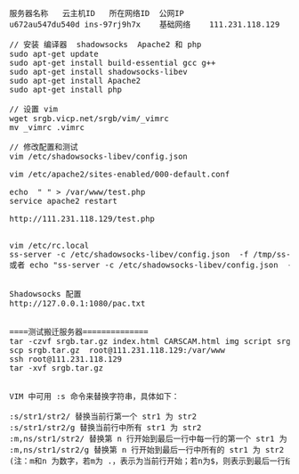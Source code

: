 <pre>

服务器名称	云主机ID	所在网络ID	公网IP
u672au547du540d	ins-97rj9h7x	基础网络	111.231.118.129 

// 安装 编译器  shadowsocks  Apache2 和 php
sudo apt-get update
sudo apt-get install build-essential gcc g++ 
sudo apt-get install shadowsocks-libev
sudo apt-get install Apache2
sudo apt-get install php

// 设置 vim
wget srgb.vicp.net/srgb/vim/_vimrc
mv _vimrc .vimrc

// 修改配置和测试
vim /etc/shadowsocks-libev/config.json

vim /etc/apache2/sites-enabled/000-default.conf

echo  "<?php phpinfo(); ?> " > /var/www/test.php
service apache2 restart

http://111.231.118.129/test.php


vim /etc/rc.local
ss-server -c /etc/shadowsocks-libev/config.json  -f /tmp/ss-server.pid
或者 echo "ss-server -c /etc/shadowsocks-libev/config.json  -f /tmp/ss-server.pid"  >> /etc/rc.local


Shadowsocks 配置
http://127.0.0.1:1080/pac.txt


====测试搬迁服务器==============
tar -czvf srgb.tar.gz index.html CARSCAM.html img script srgb v315  cppprimer  ico reference text vc2012_CRT Trajectory cmdhelp
scp srgb.tar.gz  root@111.231.118.129:/var/www
ssh root@111.231.118.129
tar -xvf srgb.tar.gz


VIM 中可用 :s 命令来替换字符串，具体如下：

:s/str1/str2/ 替换当前行第一个 str1 为 str2 
:s/str1/str2/g 替换当前行中所有 str1 为 str2 
:m,ns/str1/str2/ 替换第 n 行开始到最后一行中每一行的第一个 str1 为 str2 
:m,ns/str1/str2/g 替换第 n 行开始到最后一行中所有的 str1 为 str2 
(注：m和n 为数字，若m为 .，表示为当前行开始；若n为$，则表示到最后一行结束) 
